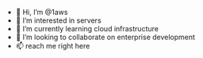 - 👋 Hi, I’m @1aws
- 👀 I’m interested in servers
- 🌱 I’m currently learning cloud infrastructure
- 💞️ I’m looking to collaborate on enterprise development
- 📫 reach me right here
